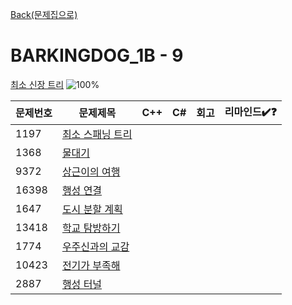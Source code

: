 [Back(문제집으로)](/Workbook/README.md)

# BARKINGDOG_1B - 9

[최소 신장 트리](https://github.com/encrypted-def/basic-algo-lecture/blob/master/workbook/0x1B.md)
![100%](https://progress-bar.xyz/0/?scale=9&title=progress&width=500&color=babaca&suffix=/9)

| 문제번호 | 문제제목                                | C++ | C#  | 회고 | 리마인드✔️❓ |
| -------- | --------------------------------------- | --- | --- | ---- | ------------ |
| 1197     | [최소 스패닝 트리](https://boj.kr/1197) |     |     |      |              |
| 1368     | [물대기](https://boj.kr/1368)           |     |     |      |              |
| 9372     | [상근이의 여행](https://boj.kr/9372)    |     |     |      |              |
| 16398    | [행성 연결](https://boj.kr/16398)       |     |     |      |              |
| 1647     | [도시 분할 계획](https://boj.kr/1647)   |     |     |      |              |
| 13418    | [학교 탐방하기](https://boj.kr/13418)   |     |     |      |              |
| 1774     | [우주신과의 교감](https://boj.kr/1774)  |     |     |      |              |
| 10423    | [전기가 부족해](https://boj.kr/10423)   |     |     |      |              |
| 2887     | [행성 터널](https://boj.kr/2887)        |     |     |      |              |

